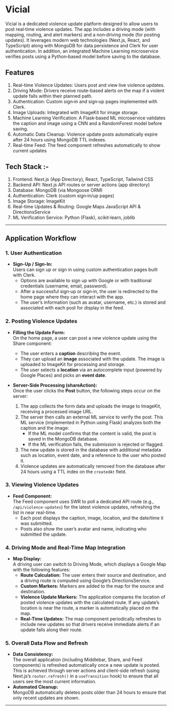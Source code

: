 # Vicial

Vicial is a dedicated violence update platform designed to allow users to post real‑time violence updates. The app includes a driving mode (with mapping, routing, and alert markers) and a non‑driving mode (for posting updates). It leverages modern web technologies (Next.js, React, and TypeScript) along with MongoDB for data persistence and Clerk for user authentication. In addition, an integrated Machine Learning microservice verifies posts using a Python‑based model before saving to the database.

## Features
1. Real-time Violence Updates: Users post and view live violence updates.
2. Driving Mode: Drivers receive route-based alerts on the map if a violent update falls within their planned path.
3. Authentication: Custom sign‑in and sign‑up pages implemented with Clerk.
4. Image Uploads: Integrated with ImageKit for image storage.
5. Machine Learning Verification: A Flask‑based ML microservice validates the caption and image using a CNN and a RandomForest model before saving.
6. Automatic Data Cleanup: Violence update posts automatically expire after 24 hours using MongoDB TTL indexes.
7. Real-time Feed: The feed component refreshes automatically to show current updates

## Tech Stack :- 
1. Frontend: Next.js (App Directory), React, TypeScript, Tailwind CSS
2. Backend API: Next.js API routes or server actions (app directory)
3. Database: MongoDB (via Mongoose ORM)
4. Authentication: Clerk (custom sign‑in/up pages)
5. Image Storage: ImageKit
6. Real-time Updates & Routing: Google Maps JavaScript API & DirectionsService
7. ML Verification Service: Python (Flask), scikit‑learn, joblib

---

## Application Workflow

### 1. User Authentication

- **Sign-Up / Sign-In:**  
  Users can sign up or sign in using custom authentication pages built with Clerk.  
  - Options are available to sign up with Google or with traditional credentials (username, email, password).
  - After a successful sign‑up or sign‑in, the user is redirected to the home page where they can interact with the app.
  - The user’s information (such as avatar, username, etc.) is stored and associated with each post for display in the feed.

### 2. Posting Violence Updates

- **Filling the Update Form:**  
  On the home page, a user can post a new violence update using the Share component:
  - The user enters a **caption** describing the event.
  - They can upload an **image** associated with the update. The image is uploaded to ImageKit for processing and storage.
  - The user selects a **location** via an autocomplete input (powered by Google Places) and picks an **event date**.
  
- **Server-Side Processing (shareAction):**  
  Once the user clicks the **Post** button, the following steps occur on the server:
  1. The app collects the form data and uploads the image to ImageKit, receiving a processed image URL.
  2. The server then calls an external ML service to verify the post. This ML service (implemented in Python using Flask) analyzes both the caption and the image:
     - If the ML model confirms that the content is valid, the post is saved in the MongoDB database.
     - If the ML verification fails, the submission is rejected or flagged.
  3. The new update is stored in the database with additional metadata such as location, event date, and a reference to the user who posted it.
  4. Violence updates are automatically removed from the database after 24 hours using a TTL index on the `createdAt` field.

### 3. Viewing Violence Updates

- **Feed Component:**  
  The Feed component uses SWR to poll a dedicated API route (e.g., `/api/violence-updates`) for the latest violence updates, refreshing the list in near real-time.
  - Each post displays the caption, image, location, and the date/time it was submitted.
  - Posts also show the user’s avatar and name, indicating who submitted the update.

### 4. Driving Mode and Real-Time Map Integration

- **Map Display:**  
  A driving user can switch to Driving Mode, which displays a Google Map with the following features:
  - **Route Calculation:** The user enters their source and destination, and a driving route is computed using Google’s DirectionsService.
  - **Custom Markers:** Markers are added to the map for the source and destination.
  - **Violence Update Markers:** The application compares the location of posted violence updates with the calculated route. If any update’s location is near the route, a marker is automatically placed on the map.
  - **Real-Time Updates:** The map component periodically refreshes to include new updates so that drivers receive immediate alerts if an update falls along their route.

### 5. Overall Data Flow and Refresh

- **Data Consistency:**  
  The overall application (including Middlebar, Share, and Feed components) is refreshed automatically once a new update is posted. This is achieved through server actions and client-side refresh (using Next.js’s `router.refresh()` in a `useTransition` hook) to ensure that all users see the most current information.
- **Automated Cleanup:**  
  MongoDB automatically deletes posts older than 24 hours to ensure that only recent updates are shown.
---